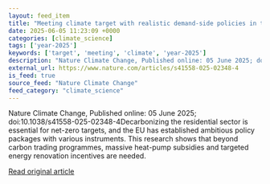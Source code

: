 ```yaml
---
layout: feed_item
title: "Meeting climate target with realistic demand-side policies in the residential sector"
date: 2025-06-05 11:23:09 +0000
categories: [climate_science]
tags: ['year-2025']
keywords: ['target', 'meeting', 'climate', 'year-2025']
description: "Nature Climate Change, Published online: 05 June 2025; doi:10"
external_url: https://www.nature.com/articles/s41558-025-02348-4
is_feed: true
source_feed: "Nature Climate Change"
feed_category: "climate_science"
---
```


Nature Climate Change, Published online: 05 June 2025; doi:10.1038/s41558-025-02348-4Decarbonizing the residential sector is essential for net-zero targets, and the EU has established ambitious policy packages with various instruments. This research shows that beyond carbon trading programmes, massive heat-pump subsidies and targeted energy renovation incentives are needed.

[Read original article](https://www.nature.com/articles/s41558-025-02348-4)
